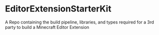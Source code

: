 # EditorExtensionStarterKit
A Repo containing the build pipeline, libraries, and types required for a 3rd party to build a Minecraft Editor Extension
